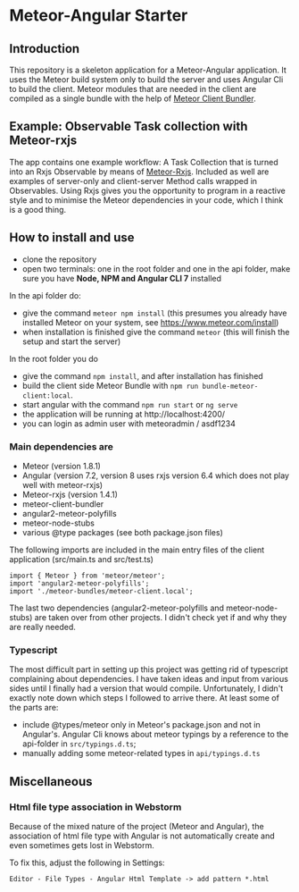 # Meteor-Angular Starter

## Introduction
This repository is a skeleton application for a Meteor-Angular application.
It uses the Meteor build system only to build the server and uses Angular Cli to build the client.
Meteor modules that are needed in the client are compiled as a single bundle 
with the help of [Meteor Client Bundler](https://github.com/Urigo/meteor-client-bundler).

## Example: Observable Task collection with Meteor-rxjs
The app contains one example workflow: A Task Collection that is turned into an Rxjs Observable by means of  [Meteor-Rxjs](https://github.com/Urigo/meteor-rxjs).
Included as well are examples of server-only and client-server Method calls wrapped in Observables. 
Using Rxjs gives you the opportunity to program in a reactive style and to minimise the Meteor dependencies in your code, which I think is a good thing.

## How to install and use
- clone the repository
- open two terminals: one in the root folder and one in the api folder, make sure you have **Node, NPM  and Angular CLI 7** installed

In the api folder do:
- give the command ```meteor npm install```  (this presumes you already have installed Meteor on your system, see https://www.meteor.com/install)
- when installation is finished give the command ```meteor``` (this will finish the setup and start the server)

In the root folder you do
- give the command ```npm install```, and after installation has finished
- build the client side Meteor Bundle with ```npm run bundle-meteor-client:local```.
- start angular with the command ```npm run start``` or ```ng serve```
- the application will be running at http://localhost:4200/
- you can login as admin user with meteoradmin / asdf1234

### Main dependencies are
- Meteor (version 1.8.1)
- Angular (version 7.2, version 8 uses rxjs version 6.4 which does not play well with meteor-rxjs)
- Meteor-rxjs (version 1.4.1)
- meteor-client-bundler
- angular2-meteor-polyfills
- meteor-node-stubs
- various @type packages (see both package.json files)

The following imports are included in the main entry files of the client application (src/main.ts and src/test.ts)
```
import { Meteor } from 'meteor/meteor';
import 'angular2-meteor-polyfills';
import './meteor-bundles/meteor-client.local';
```
The last two dependencies (angular2-meteor-polyfills and meteor-node-stubs) are taken over from other projects. I didn't check 
yet if and why they are really needed. 

### Typescript
The most difficult part in setting up this project was getting rid of typescript complaining about dependencies.
I have taken ideas and input from various sides until I finally had a version that would compile. Unfortunately,
I didn't exactly note down which steps I followed to arrive there. At least some of the parts are:

 - include @types/meteor only in Meteor's package.json and not in Angular's. Angular Cli knows about meteor typings 
 by a reference to the api-folder in ```src/typings.d.ts```;
 - manually adding some meteor-related types in ```api/typings.d.ts```

## Miscellaneous

### Html file type association in Webstorm
Because of the mixed nature of the project (Meteor and Angular), the association of html file type with Angular is not 
automatically create and even sometimes gets lost in Webstorm.

To fix this, adjust the following in Settings:

    Editor - File Types - Angular Html Template -> add pattern *.html
